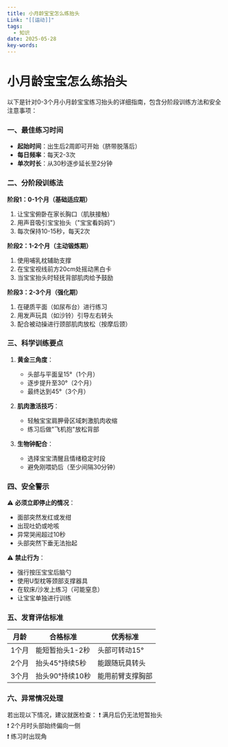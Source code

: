 ```yaml
---
title: 小月龄宝宝怎么练抬头
Link: "[[运动]]"
tags:
  - 知识
date: 2025-05-28
key-words:
---
```

# 小月龄宝宝怎么练抬头
以下是针对0-3个月小月龄宝宝练习抬头的详细指南，包含分阶段训练方法和安全注意事项：
### 一、最佳练习时间
- **起始时间**：出生后2周即可开始（脐带脱落后）
- **每日频率**：每天2-3次
- **单次时长**：从30秒逐步延长至2分钟

### 二、分阶段训练法
**阶段1：0-1个月（基础适应期）**
1. 让宝宝俯卧在家长胸口（肌肤接触）
2. 用声音吸引宝宝抬头（"宝宝看妈妈"）
3. 每次保持10-15秒，每天2次

**阶段2：1-2个月（主动锻炼期）**
1. 使用哺乳枕辅助支撑
2. 在宝宝视线前方20cm处摇动黑白卡
3. 当宝宝抬头时轻抚背部肌肉给予鼓励

**阶段3：2-3个月（强化期）**
1. 在硬质平面（如尿布台）进行练习
2. 用发声玩具（如沙铃）引导左右转头
3. 配合被动操进行颈部肌肉放松（按摩后颈）

### 三、科学训练要点
1. **黄金三角度**：
   - 头部与平面呈15°（1个月）
   - 逐步提升至30°（2个月）
   - 最终达到45°（3个月）

2. **肌肉激活技巧**：
   - 轻触宝宝肩胛骨区域刺激肌肉收缩
   - 练习后做"飞机抱"放松背部

3. **生物钟配合**：
   - 选择宝宝清醒且情绪稳定时段
   - 避免刚喂奶后（至少间隔30分钟）

### 四、安全警示
⚠️ **必须立即停止的情况**：
- 面部突然发红或发绀
- 出现吐奶或呛咳
- 异常哭闹超过10秒
- 头部突然下垂无法抬起

⚠️ **禁止行为**：
- 强行按压宝宝后脑勺
- 使用U型枕等颈部支撑器具
- 在软床/沙发上练习（可能窒息）
- 让宝宝单独进行训练

### 五、发育评估标准
| 月龄 | 合格标准 | 优秀标准 |
|-------|----------|----------|
| 1个月 | 能短暂抬头1-2秒 | 头部可转动15° |
| 2个月 | 抬头45°持续5秒 | 能跟随玩具转头 |
| 3个月 | 抬头90°持续10秒 | 能用前臂支撑胸部 |

### 六、异常情况处理
若出现以下情况，建议就医检查：
❗ 满月后仍无法短暂抬头  
❗ 2个月时头部始终偏向一侧  
❗ 练习时出现角